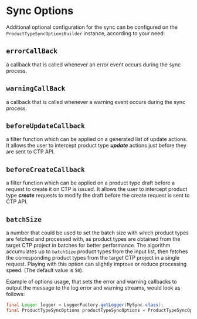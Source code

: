 # Sync Options

Additional optional configuration for the sync can be configured on the `ProductTypeSyncOptionsBuilder` instance, according to your need:

## `errorCallBack`
a callback that is called whenever an error event occurs during the sync process.

## `warningCallBack` 
a callback that is called whenever a warning event occurs during the sync process.

## `beforeUpdateCallback`
a filter function which can be applied on a generated list of update actions. It allows the user to intercept product type
 **_update_** actions just before they are sent to CTP API.

## `beforeCreateCallback`
a filter function which can be applied on a product type draft before a request to create it on CTP is issued. It allows the
user to intercept product type **_create_** requests to modify the draft before the create request is sent to CTP API.

## `batchSize`
a number that could be used to set the batch size with which product types are fetched and processed with,
as product types are obtained from the target CTP project in batches for better performance. The algorithm accumulates up to
`batchSize` product types from the input list, then fetches the corresponding product types from the target CTP project
in a single request. Playing with this option can slightly improve or reduce processing speed. (The default value is `50`).

Example of options usage, that sets the error and warning callbacks to output the message to the log error and warning
streams, would look as follows:
```java
final Logger logger = LoggerFactory.getLogger(MySync.class);
final ProductTypeSyncOptions productTypeSyncOptions = ProductTypeSyncOptionsBuilder.of(sphereClient)
                                                                                   .errorCallBack(logger::error)
                                                                                   .warningCallBack(logger::warn)
                                                                                   .build();
```